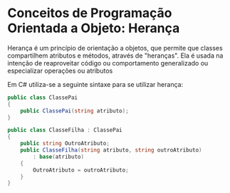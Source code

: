 # Conceitos de Programação Orientada a Objeto: Herança

Herança é um princípio de orientação a objetos, que permite que classes compartilhem atributos e métodos, através de "heranças". Ela é usada na intenção de reaproveitar código ou comportamento generalizado ou especializar operações ou atributos

Em C# utiliza-se a seguinte sintaxe para se utilizar herança:

```csharp
public class ClassePai
{
    public ClassePai(string atributo);
}

public class ClasseFilha : ClassePai
{
    public string OutroAtributo;
    public ClasseFilha(string atributo, string outroAtributo)
        : base(atributo)
    {
        OutroAtributo = outroAtributo;
    }
}
```